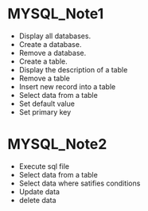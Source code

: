 
# MYSQL_Note1
* Display all databases.
* Create a database.
* Remove a database.
* Create a table.
* Display the description of a table
* Remove a table
* Insert new record into a table
* Select data from a table
* Set default value
* Set primary key

# MYSQL_Note2
* Execute sql file
* Select data from a table
* Select data where satifies conditions
* Update data
* delete data

